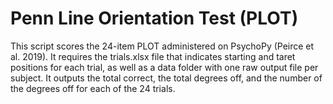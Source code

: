 # Penn Line Orientation Test (PLOT)
This script scores the 24-item PLOT administered on PsychoPy (Peirce et al. 2019). It requires the trials.xlsx file that indicates starting and taret positions for each trial, as well as a data folder with one raw output file per subject. It outputs the total correct, the total degrees off, and the number of the degrees off for each of the 24 trials.
